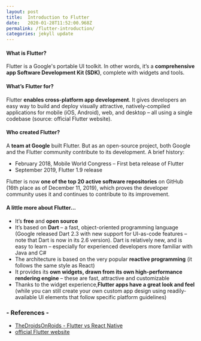 ```yaml
---
layout: post
title:  Introduction to Flutter
date:   2020-01-28T11:52:00.968Z
permalink: /flutter-introduction/
categories: jekyll update
---
```

#### What is Flutter?
Flutter is a Google's portable UI toolkit. In other words, it’s a **comprehensive app Software Development Kit (SDK)**, complete with widgets and tools.

#### What’s Flutter for?
Flutter **enables cross-platform app development**. It gives developers an easy way to build and deploy visually attractive, natively-compiled applications for mobile (iOS, Android), web, and desktop – all using a single codebase (source: official Flutter website).

#### Who created Flutter?
A **team at Google** built Flutter. But as an open-source project, both Google and the Flutter community contribute to its development. A brief history:
- February 2018, Mobile World Congress – First beta release of Flutter
- September 2019, Flutter 1.9 release

Flutter is now **one of the top 20 active software repositories** on GitHub (16th place as of December 11, 2019), which proves the developer community uses it and continues to contribute to its improvement.

#### A little more about Flutter…

- It’s **free** and **open source**
- It’s based on **Dart** – a fast, object-oriented programming language (Google released Dart 2.3 with new support for UI-as-code features – note that Dart is now in its 2.6 version). Dart is relatively new, and is easy to learn – especially for experienced developers more familiar with Java and C#
- The architecture is based on the very popular **reactive programming** (it follows the same style as React)
- It provides its **own widgets, drawn from its own high-performance rendering engine** – these are fast, attractive and customizable
- Thanks to the widget experience,**Flutter apps have a great look and feel** (while you can still create your own custom app design using readily-available UI elements that follow specific platform guidelines)

### - References -

- [TheDroidsOnRoids - Flutter vs React Native](https://www.thedroidsonroids.com/blog/flutter-vs-react-native-what-to-choose-in-2020#whatisflutter)
- [official Flutter website](https://flutter.dev/)

